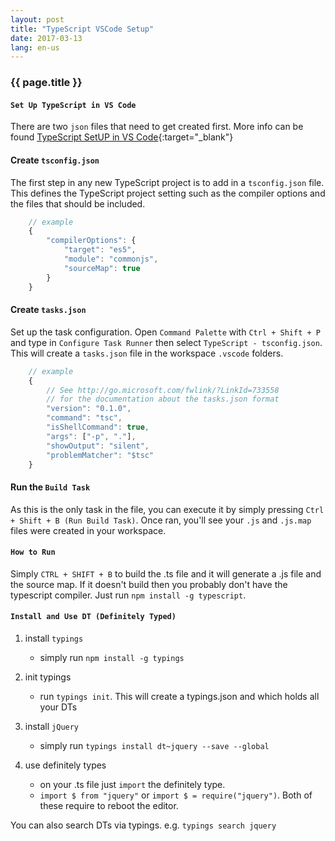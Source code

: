 ```yaml
---
layout: post
title: "TypeScript VSCode Setup"
date: 2017-03-13
lang: en-us
---
```


### {{ page.title }}

#### `Set Up TypeScript in VS Code`

There are two `json` files that need to get created first. More info can be found [TypeScript SetUP in VS Code](https://code.visualstudio.com/docs/languages/typescript){:target="_blank"}

#### Create `tsconfig.json`

The first step in any new TypeScript project is to add in a `tsconfig.json` file. This defines the TypeScript project setting such as the compiler options and the files that should be included.

```typescript
    // example
    {
        "compilerOptions": {
            "target": "es5",
            "module": "commonjs",
            "sourceMap": true
        }
    }
```

#### Create `tasks.json`

Set up the task configuration. Open `Command Palette` with `Ctrl + Shift + P` and type in `Configure Task Runner` then select `TypeScript - tsconfig.json`. This will create a `tasks.json` file in the workspace `.vscode` folders.

```typescript
    // example
    {
        // See http://go.microsoft.com/fwlink/?LinkId=733558
        // for the documentation about the tasks.json format
        "version": "0.1.0",
        "command": "tsc",
        "isShellCommand": true,
        "args": ["-p", "."],
        "showOutput": "silent",
        "problemMatcher": "$tsc"
    }
```

#### Run the `Build Task`

As this is the only task in the file, you can execute it by simply pressing `Ctrl + Shift + B (Run Build Task)`. Once ran, you'll see your `.js` and `.js.map` files were created in your workspace. 

#### `How to Run`

Simply `CTRL + SHIFT + B` to build the .ts file and it will generate a .js file and the source map. If it doesn't build then you probably don't have the typescript compiler. Just run `npm install -g typescript`.

#### `Install and Use DT (Definitely Typed)`

1. install `typings`
    - simply run `npm install -g typings`

2. init typings
    - run `typings init`. This will create a typings.json and which holds all your DTs

3. install `jQuery`
    - simply run `typings install dt~jquery --save --global`

4. use definitely types
    - on your .ts file just `import` the definitely type.
    - `import $ from "jquery"` or `import $ = require("jquery")`. Both of these require to reboot the editor.

You can also search DTs via typings. e.g. `typings search jquery`